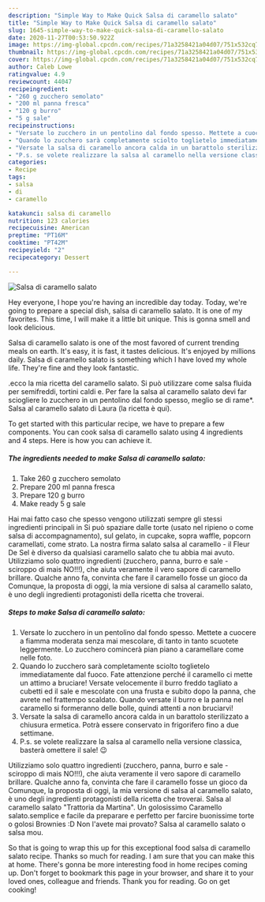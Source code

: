 ```yaml
---
description: "Simple Way to Make Quick Salsa di caramello salato"
title: "Simple Way to Make Quick Salsa di caramello salato"
slug: 1645-simple-way-to-make-quick-salsa-di-caramello-salato
date: 2020-11-27T00:53:50.922Z
image: https://img-global.cpcdn.com/recipes/71a3258421a04d07/751x532cq70/salsa-di-caramello-salato-recipe-main-photo.jpg
thumbnail: https://img-global.cpcdn.com/recipes/71a3258421a04d07/751x532cq70/salsa-di-caramello-salato-recipe-main-photo.jpg
cover: https://img-global.cpcdn.com/recipes/71a3258421a04d07/751x532cq70/salsa-di-caramello-salato-recipe-main-photo.jpg
author: Caleb Lowe
ratingvalue: 4.9
reviewcount: 44047
recipeingredient:
- "260 g zucchero semolato"
- "200 ml panna fresca"
- "120 g burro"
- "5 g sale"
recipeinstructions:
- "Versate lo zucchero in un pentolino dal fondo spesso. Mettete a cuocere a fiamma moderata senza mai mescolare, di tanto in tanto scuotete leggermente. Lo zucchero comincerà pian piano a caramellare come nelle foto."
- "Quando lo zucchero sarà completamente sciolto toglietelo immediatamente dal fuoco. Fate attenzione perché il caramello ci mette un attimo a bruciare! Versate velocemente il burro freddo tagliato a cubetti ed il sale e mescolate con una frusta e subito dopo la panna, che avrete nel frattempo scaldato. Quando versate il burro e la panna nel caramello si formeranno delle bolle, quindi attenti a non bruciarvi!"
- "Versate la salsa di caramello ancora calda in un barattolo sterilizzato a chiusura ermetica. Potrà essere conservato in frigorifero fino a due settimane."
- "P.s. se volete realizzare la salsa al caramello nella versione classica, basterà omettere il sale! 😉"
categories:
- Recipe
tags:
- salsa
- di
- caramello

katakunci: salsa di caramello 
nutrition: 123 calories
recipecuisine: American
preptime: "PT16M"
cooktime: "PT42M"
recipeyield: "2"
recipecategory: Dessert

---
```



![Salsa di caramello salato](https://img-global.cpcdn.com/recipes/71a3258421a04d07/751x532cq70/salsa-di-caramello-salato-recipe-main-photo.jpg)

Hey everyone, I hope you're having an incredible day today. Today, we're going to prepare a special dish, salsa di caramello salato. It is one of my favorites. This time, I will make it a little bit unique. This is gonna smell and look delicious.

Salsa di caramello salato is one of the most favored of current trending meals on earth. It's easy, it is fast, it tastes delicious. It's enjoyed by millions daily. Salsa di caramello salato is something which I have loved my whole life. They're fine and they look fantastic.

.ecco la mia ricetta del caramello salato. Si può utilizzare come salsa fluida per semifreddi, tortini caldi e. Per fare la salsa al caramello salato devi far sciogliere lo zucchero in un pentolino dal fondo spesso, meglio se di rame*. Salsa al caramello salato di Laura (la ricetta è qui).


To get started with this particular recipe, we have to prepare a few components. You can cook salsa di caramello salato using 4 ingredients and 4 steps. Here is how you can achieve it.

<!--inarticleads1-->

##### The ingredients needed to make Salsa di caramello salato:

1. Take 260 g zucchero semolato
1. Prepare 200 ml panna fresca
1. Prepare 120 g burro
1. Make ready 5 g sale


Hai mai fatto caso che spesso vengono utilizzati sempre gli stessi ingredienti principali in Si può spaziare dalle torte (usato nel ripieno o come salsa di accompagnamento), sul gelato, in cupcake, sopra waffle, popcorn caramellati, come strato. La nostra firma salato salsa al caramello - il Fleur De Sel è diverso da qualsiasi caramello salato che tu abbia mai avuto. Utilizziamo solo quattro ingredienti (zucchero, panna, burro e sale - sciroppo di mais NO!!!), che aiuta veramente il vero sapore di caramello brillare. Qualche anno fa, convinta che fare il caramello fosse un gioco da Comunque, la proposta di oggi, la mia versione di salsa al caramello salato, è uno degli ingredienti protagonisti della ricetta che troverai. 

<!--inarticleads2-->

##### Steps to make Salsa di caramello salato:

1. Versate lo zucchero in un pentolino dal fondo spesso. Mettete a cuocere a fiamma moderata senza mai mescolare, di tanto in tanto scuotete leggermente. Lo zucchero comincerà pian piano a caramellare come nelle foto.
1. Quando lo zucchero sarà completamente sciolto toglietelo immediatamente dal fuoco. Fate attenzione perché il caramello ci mette un attimo a bruciare! Versate velocemente il burro freddo tagliato a cubetti ed il sale e mescolate con una frusta e subito dopo la panna, che avrete nel frattempo scaldato. Quando versate il burro e la panna nel caramello si formeranno delle bolle, quindi attenti a non bruciarvi!
1. Versate la salsa di caramello ancora calda in un barattolo sterilizzato a chiusura ermetica. Potrà essere conservato in frigorifero fino a due settimane.
1. P.s. se volete realizzare la salsa al caramello nella versione classica, basterà omettere il sale! 😉


Utilizziamo solo quattro ingredienti (zucchero, panna, burro e sale - sciroppo di mais NO!!!), che aiuta veramente il vero sapore di caramello brillare. Qualche anno fa, convinta che fare il caramello fosse un gioco da Comunque, la proposta di oggi, la mia versione di salsa al caramello salato, è uno degli ingredienti protagonisti della ricetta che troverai. Salsa al caramello salato &#34;Trattoria da Martina&#34;. Un golosissimo Caramello salato.semplice e facile da preparare e perfetto per farcire buonissime torte o golosi Brownies :D Non l&#39;avete mai provato? Salsa al caramello salato o salsa mou. 

So that is going to wrap this up for this exceptional food salsa di caramello salato recipe. Thanks so much for reading. I am sure that you can make this at home. There's gonna be more interesting food in home recipes coming up. Don't forget to bookmark this page in your browser, and share it to your loved ones, colleague and friends. Thank you for reading. Go on get cooking!
